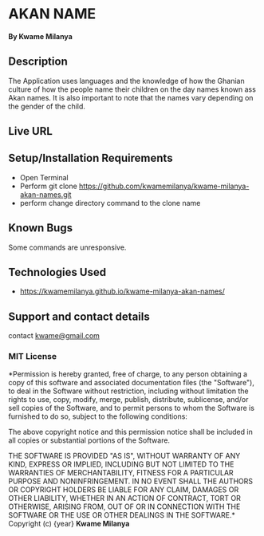 # AKAN NAME
#### 
#### By **Kwame Milanya**
## Description
The Application uses languages and the knowledge of how the Ghanian culture of how the people name their children on the day names known ass Akan names. It is also important to note that the names vary depending on the gender of the child.
## Live URL
## Setup/Installation Requirements
* Open Terminal
* Perform git clone https://github.com/kwamemilanya/kwame-milanya-akan-names.git
* perform change directory command to the clone name
## Known Bugs
Some commands are unresponsive.
## Technologies Used
* https://kwamemilanya.github.io/kwame-milanya-akan-names/
## Support and contact details
contact kwame@gmail.com
### MIT License
*Permission is hereby granted, free of charge, to any person obtaining a copy
of this software and associated documentation files (the "Software"), to deal
in the Software without restriction, including without limitation the rights
to use, copy, modify, merge, publish, distribute, sublicense, and/or sell
copies of the Software, and to permit persons to whom the Software is
furnished to do so, subject to the following conditions:

The above copyright notice and this permission notice shall be included in all
copies or substantial portions of the Software.

THE SOFTWARE IS PROVIDED "AS IS", WITHOUT WARRANTY OF ANY KIND, EXPRESS OR
IMPLIED, INCLUDING BUT NOT LIMITED TO THE WARRANTIES OF MERCHANTABILITY,
FITNESS FOR A PARTICULAR PURPOSE AND NONINFRINGEMENT. IN NO EVENT SHALL THE
AUTHORS OR COPYRIGHT HOLDERS BE LIABLE FOR ANY CLAIM, DAMAGES OR OTHER
LIABILITY, WHETHER IN AN ACTION OF CONTRACT, TORT OR OTHERWISE, ARISING FROM,
OUT OF OR IN CONNECTION WITH THE SOFTWARE OR THE USE OR OTHER DEALINGS IN THE
SOFTWARE.*
Copyright (c) {year} **Kwame Milanya**

